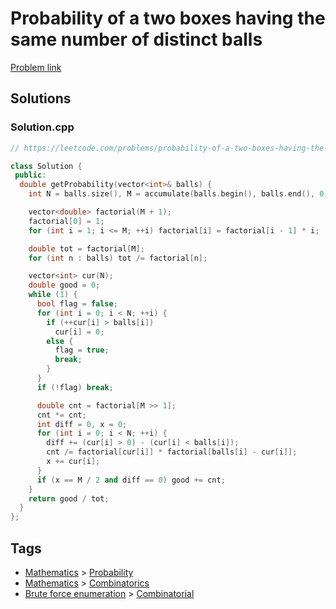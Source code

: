 # Probability of a two boxes having the same number of distinct balls

[Problem link](https://leetcode.com/problems/probability-of-a-two-boxes-having-the-same-number-of-distinct-balls)

## Solutions


### Solution.cpp
```cpp
// https://leetcode.com/problems/probability-of-a-two-boxes-having-the-same-number-of-distinct-balls

class Solution {
 public:
  double getProbability(vector<int>& balls) {
    int N = balls.size(), M = accumulate(balls.begin(), balls.end(), 0);

    vector<double> factorial(M + 1);
    factorial[0] = 1;
    for (int i = 1; i <= M; ++i) factorial[i] = factorial[i - 1] * i;

    double tot = factorial[M];
    for (int n : balls) tot /= factorial[n];

    vector<int> cur(N);
    double good = 0;
    while (1) {
      bool flag = false;
      for (int i = 0; i < N; ++i) {
        if (++cur[i] > balls[i])
          cur[i] = 0;
        else {
          flag = true;
          break;
        }
      }
      if (!flag) break;

      double cnt = factorial[M >> 1];
      cnt *= cnt;
      int diff = 0, x = 0;
      for (int i = 0; i < N; ++i) {
        diff += (cur[i] > 0) - (cur[i] < balls[i]);
        cnt /= factorial[cur[i]] * factorial[balls[i] - cur[i]];
        x += cur[i];
      }
      if (x == M / 2 and diff == 0) good += cnt;
    }
    return good / tot;
  }
};
```
## Tags

* [Mathematics](/Collections/mathematics.md#mathematics) > [Probability](/Collections/mathematics.md#probability)
* [Mathematics](/Collections/mathematics.md#mathematics) > [Combinatorics](/Collections/mathematics.md#combinatorics)
* [Brute force enumeration](/Collections/brute-force-enumeration.md#brute-force-enumeration) > [Combinatorial](/Collections/brute-force-enumeration.md#combinatorial)

